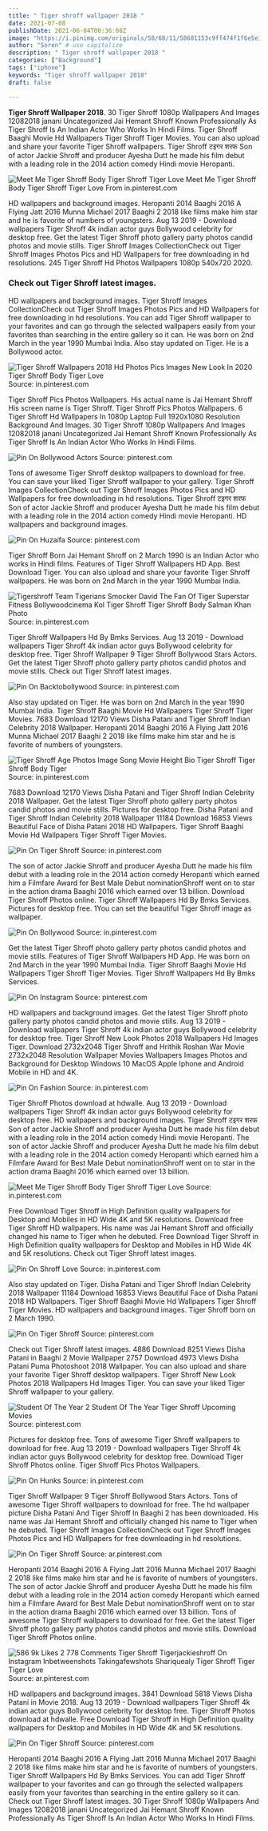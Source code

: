```yaml
---
title: " Tiger shroff wallpaper 2018 "
date: 2021-07-08
publishDate: 2021-06-04T00:36:08Z
image: "https://i.pinimg.com/originals/58/68/11/58681153c9ff474f1f6e5e1b3863bd2d.jpg"
author: "Soren" # use capitalize
description: " Tiger shroff wallpaper 2018 "
categories: ["Background"]
tags: ["iphone"]
keywords: "Tiger shroff wallpaper 2018"
draft: false

---
```



**Tiger Shroff Wallpaper 2018**. 30 Tiger Shroff 1080p Wallpapers And Images 12082018 janani Uncategorized Jai Hemant Shroff Known Professionally As Tiger Shroff Is An Indian Actor Who Works In Hindi Films. Tiger Shroff Baaghi Movie Hd Wallpapers Tiger Shroff Tiger Movies. You can also upload and share your favorite Tiger Shroff wallpapers. Tiger Shroff टइगर शरफ Son of actor Jackie Shroff and producer Ayesha Dutt he made his film debut with a leading role in the 2014 action comedy Hindi movie Heropanti.

![Meet Me Tiger Shroff Body Tiger Shroff Tiger Love](https://i.pinimg.com/originals/12/fd/5c/12fd5ce4a6854294c1d08dc2a6560bc7.jpg "Meet Me Tiger Shroff Body Tiger Shroff Tiger Love")
Meet Me Tiger Shroff Body Tiger Shroff Tiger Love From in.pinterest.com


HD wallpapers and background images. Heropanti 2014 Baaghi 2016 A Flying Jatt 2016 Munna Michael 2017 Baaghi 2 2018 like films make him star and he is favorite of numbers of youngsters. Aug 13 2019 - Download wallpapers Tiger Shroff 4k indian actor guys Bollywood celebrity for desktop free. Get the latest Tiger Shroff photo gallery party photos candid photos and movie stills. Tiger Shroff Images CollectionCheck out Tiger Shroff Images Photos Pics and HD Wallpapers for free downloading in hd resolutions. 245 Tiger Shroff Hd Photos Wallpapers 1080p 540x720 2020.

### Check out Tiger Shroff latest images.

HD wallpapers and background images. Tiger Shroff Images CollectionCheck out Tiger Shroff Images Photos Pics and HD Wallpapers for free downloading in hd resolutions. You can add Tiger Shroff wallpaper to your favorites and can go through the selected wallpapers easily from your favorites than searching in the entire gallery so it can. He was born on 2nd March in the year 1990 Mumbai India. Also stay updated on Tiger. He is a Bollywood actor.


![Tiger Shroff Wallpapers 2018 Hd Photos Pics Images New Look In 2020 Tiger Shroff Body Tiger Love](https://i.pinimg.com/originals/df/08/ad/df08adf3c993ffddbd989d630be6056b.jpg "Tiger Shroff Wallpapers 2018 Hd Photos Pics Images New Look In 2020 Tiger Shroff Body Tiger Love")
Source: in.pinterest.com

Tiger Shroff Pics Photos Wallpapers. His actual name is Jai Hemant Shroff His screen name is Tiger Shroff. Tiger Shroff Pics Photos Wallpapers. 6 Tiger Shroff Hd Wallpapers In 1080p Laptop Full 1920x1080 Resolution Background And Images. 30 Tiger Shroff 1080p Wallpapers And Images 12082018 janani Uncategorized Jai Hemant Shroff Known Professionally As Tiger Shroff Is An Indian Actor Who Works In Hindi Films.

![Pin On Bollywood Actors](https://i.pinimg.com/originals/46/8a/9b/468a9b6d0b25854fefdcf57f28af8d7b.jpg "Pin On Bollywood Actors")
Source: pinterest.com

Tons of awesome Tiger Shroff desktop wallpapers to download for free. You can save your liked Tiger Shroff wallpaper to your gallery. Tiger Shroff Images CollectionCheck out Tiger Shroff Images Photos Pics and HD Wallpapers for free downloading in hd resolutions. Tiger Shroff टइगर शरफ Son of actor Jackie Shroff and producer Ayesha Dutt he made his film debut with a leading role in the 2014 action comedy Hindi movie Heropanti. HD wallpapers and background images.

![Pin On Huzaifa](https://i.pinimg.com/originals/75/65/fc/7565fc9ef7874bc79e653084260d31df.jpg "Pin On Huzaifa")
Source: pinterest.com

Tiger Shroff Born Jai Hemant Shroff on 2 March 1990 is an Indian Actor who works in Hindi films. Features of Tiger Shroff Wallpapers HD App. Best Download Tiger. You can also upload and share your favorite Tiger Shroff wallpapers. He was born on 2nd March in the year 1990 Mumbai India.

![Tigershroff Team Tigerians Smocker David The Fan Of Tiger Superstar Fitness Bollywoodcinema Kol Tiger Shroff Tiger Shroff Body Salman Khan Photo](https://i.pinimg.com/originals/73/0c/e6/730ce63f344d5d53327b8bb49e028bee.jpg "Tigershroff Team Tigerians Smocker David The Fan Of Tiger Superstar Fitness Bollywoodcinema Kol Tiger Shroff Tiger Shroff Body Salman Khan Photo")
Source: in.pinterest.com

Tiger Shroff Wallpapers Hd By Bmks Services. Aug 13 2019 - Download wallpapers Tiger Shroff 4k indian actor guys Bollywood celebrity for desktop free. Tiger Shroff Wallpaper 9 Tiger Shroff Bollywood Stars Actors. Get the latest Tiger Shroff photo gallery party photos candid photos and movie stills. Check out Tiger Shroff latest images.

![Pin On Backtobollywood](https://i.pinimg.com/736x/88/17/10/8817105e4644ac21cb8297b0e2471483.jpg "Pin On Backtobollywood")
Source: in.pinterest.com

Also stay updated on Tiger. He was born on 2nd March in the year 1990 Mumbai India. Tiger Shroff Baaghi Movie Hd Wallpapers Tiger Shroff Tiger Movies. 7683 Download 12170 Views Disha Patani and Tiger Shroff Indian Celebrity 2018 Wallpaper. Heropanti 2014 Baaghi 2016 A Flying Jatt 2016 Munna Michael 2017 Baaghi 2 2018 like films make him star and he is favorite of numbers of youngsters.

![Tiger Shroff Age Photos Image Song Movie Height Bio Tiger Shroff Tiger Shroff Body Tiger](https://i.pinimg.com/originals/2e/0d/8f/2e0d8fdd115d5a9a1bb51c3b3a057e20.jpg "Tiger Shroff Age Photos Image Song Movie Height Bio Tiger Shroff Tiger Shroff Body Tiger")
Source: in.pinterest.com

7683 Download 12170 Views Disha Patani and Tiger Shroff Indian Celebrity 2018 Wallpaper. Get the latest Tiger Shroff photo gallery party photos candid photos and movie stills. Pictures for desktop free. Disha Patani and Tiger Shroff Indian Celebrity 2018 Wallpaper 11184 Download 16853 Views Beautiful Face of Disha Patani 2018 HD Wallpapers. Tiger Shroff Baaghi Movie Hd Wallpapers Tiger Shroff Tiger Movies.

![Pin On Tiger Shroff](https://i.pinimg.com/736x/35/11/28/351128e785256f5c90f0082942c5e8c7.jpg "Pin On Tiger Shroff")
Source: in.pinterest.com

The son of actor Jackie Shroff and producer Ayesha Dutt he made his film debut with a leading role in the 2014 action comedy Heropanti which earned him a Filmfare Award for Best Male Debut nominationShroff went on to star in the action drama Baaghi 2016 which earned over 13 billion. Download Tiger Shroff Photos online. Tiger Shroff Wallpapers Hd By Bmks Services. Pictures for desktop free. 1You can set the beautiful Tiger Shroff image as wallpaper.

![Pin On Bollywood](https://i.pinimg.com/474x/eb/06/77/eb06771c28420beee54a677aaddd1097.jpg "Pin On Bollywood")
Source: in.pinterest.com

Get the latest Tiger Shroff photo gallery party photos candid photos and movie stills. Features of Tiger Shroff Wallpapers HD App. He was born on 2nd March in the year 1990 Mumbai India. Tiger Shroff Baaghi Movie Hd Wallpapers Tiger Shroff Tiger Movies. Tiger Shroff Wallpapers Hd By Bmks Services.

![Pin On Instagram](https://i.pinimg.com/originals/a4/e7/96/a4e796252fa7bdb83de8e73cb8a75d5d.jpg "Pin On Instagram")
Source: pinterest.com

HD wallpapers and background images. Get the latest Tiger Shroff photo gallery party photos candid photos and movie stills. Aug 13 2019 - Download wallpapers Tiger Shroff 4k indian actor guys Bollywood celebrity for desktop free. Tiger Shroff New Look Photos 2018 Wallpapers Hd Images Tiger. Download 2732x2048 Tiger Shroff and Hrithik Roshan War Movie 2732x2048 Resolution Wallpaper Movies Wallpapers Images Photos and Background for Desktop Windows 10 MacOS Apple Iphone and Android Mobile in HD and 4K.

![Pin On Fashion](https://i.pinimg.com/564x/5d/b1/c5/5db1c5adc14415e7c4ed361946b42c53.jpg "Pin On Fashion")
Source: in.pinterest.com

Tiger Shroff Photos download at hdwalle. Aug 13 2019 - Download wallpapers Tiger Shroff 4k indian actor guys Bollywood celebrity for desktop free. HD wallpapers and background images. Tiger Shroff टइगर शरफ Son of actor Jackie Shroff and producer Ayesha Dutt he made his film debut with a leading role in the 2014 action comedy Hindi movie Heropanti. The son of actor Jackie Shroff and producer Ayesha Dutt he made his film debut with a leading role in the 2014 action comedy Heropanti which earned him a Filmfare Award for Best Male Debut nominationShroff went on to star in the action drama Baaghi 2016 which earned over 13 billion.

![Meet Me Tiger Shroff Body Tiger Shroff Tiger Love](https://i.pinimg.com/originals/12/fd/5c/12fd5ce4a6854294c1d08dc2a6560bc7.jpg "Meet Me Tiger Shroff Body Tiger Shroff Tiger Love")
Source: in.pinterest.com

Free Download Tiger Shroff in High Definition quality wallpapers for Desktop and Mobiles in HD Wide 4K and 5K resolutions. Download free Tiger Shroff HD wallpapers. His name was Jai Hemant Shroff and officially changed his name to Tiger when he debuted. Free Download Tiger Shroff in High Definition quality wallpapers for Desktop and Mobiles in HD Wide 4K and 5K resolutions. Check out Tiger Shroff latest images.

![Pin On Shroff Love](https://i.pinimg.com/736x/04/67/8f/04678f5c5549ab911a3b106e78a68465.jpg "Pin On Shroff Love")
Source: in.pinterest.com

Also stay updated on Tiger. Disha Patani and Tiger Shroff Indian Celebrity 2018 Wallpaper 11184 Download 16853 Views Beautiful Face of Disha Patani 2018 HD Wallpapers. Tiger Shroff Baaghi Movie Hd Wallpapers Tiger Shroff Tiger Movies. HD wallpapers and background images. Tiger Shroff born on 2 March 1990.

![Pin On Tiger Shroff](https://i.pinimg.com/originals/42/95/39/429539e19d0f97f2fda97230ba8d555b.jpg "Pin On Tiger Shroff")
Source: pinterest.com

Check out Tiger Shroff latest images. 4886 Download 8251 Views Disha Patani in Baaghi 2 Movie Wallpaper 2757 Download 4973 Views Disha Patani Puma Photoshoot 2018 Wallpaper. You can also upload and share your favorite Tiger Shroff desktop wallpapers. Tiger Shroff New Look Photos 2018 Wallpapers Hd Images Tiger. You can save your liked Tiger Shroff wallpaper to your gallery.

![Student Of The Year 2 Student Of The Year Tiger Shroff Upcoming Movies](https://i.pinimg.com/736x/96/1d/56/961d56ba58b9f81531d323c83c13f1c1.jpg "Student Of The Year 2 Student Of The Year Tiger Shroff Upcoming Movies")
Source: pinterest.com

Pictures for desktop free. Tons of awesome Tiger Shroff wallpapers to download for free. Aug 13 2019 - Download wallpapers Tiger Shroff 4k indian actor guys Bollywood celebrity for desktop free. Download Tiger Shroff Photos online. Tiger Shroff Pics Photos Wallpapers.

![Pin On Hunks](https://i.pinimg.com/originals/10/ae/fa/10aefa4eea8c72b7d1b20eb2c49235c9.jpg "Pin On Hunks")
Source: in.pinterest.com

Tiger Shroff Wallpaper 9 Tiger Shroff Bollywood Stars Actors. Tons of awesome Tiger Shroff wallpapers to download for free. The hd wallpaper picture Disha Patani And Tiger Shroff In Baaghi 2 has been downloaded. His name was Jai Hemant Shroff and officially changed his name to Tiger when he debuted. Tiger Shroff Images CollectionCheck out Tiger Shroff Images Photos Pics and HD Wallpapers for free downloading in hd resolutions.

![Pin On Tiger Shroff](https://i.pinimg.com/originals/c7/fd/0c/c7fd0c3cd5ede774f5dd21a60efe531f.jpg "Pin On Tiger Shroff")
Source: ar.pinterest.com

Heropanti 2014 Baaghi 2016 A Flying Jatt 2016 Munna Michael 2017 Baaghi 2 2018 like films make him star and he is favorite of numbers of youngsters. The son of actor Jackie Shroff and producer Ayesha Dutt he made his film debut with a leading role in the 2014 action comedy Heropanti which earned him a Filmfare Award for Best Male Debut nominationShroff went on to star in the action drama Baaghi 2016 which earned over 13 billion. Tons of awesome Tiger Shroff wallpapers to download for free. Get the latest Tiger Shroff photo gallery party photos candid photos and movie stills. Download Tiger Shroff Photos online.

![586 9k Likes 2 778 Comments Tiger Shroff Tigerjackieshroff On Instagram Inbetweenshots Takingafewshots Shariquealy Tiger Shroff Tiger Tiger Love](https://i.pinimg.com/474x/ac/f9/2e/acf92ec156c2ac48044553b93f98139a.jpg "586 9k Likes 2 778 Comments Tiger Shroff Tigerjackieshroff On Instagram Inbetweenshots Takingafewshots Shariquealy Tiger Shroff Tiger Tiger Love")
Source: ar.pinterest.com

HD wallpapers and background images. 3841 Download 5818 Views Disha Patani in Movie 2018. Aug 13 2019 - Download wallpapers Tiger Shroff 4k indian actor guys Bollywood celebrity for desktop free. Tiger Shroff Photos download at hdwalle. Free Download Tiger Shroff in High Definition quality wallpapers for Desktop and Mobiles in HD Wide 4K and 5K resolutions.

![Pin On Tiger Shroff](https://i.pinimg.com/originals/58/68/11/58681153c9ff474f1f6e5e1b3863bd2d.jpg "Pin On Tiger Shroff")
Source: pinterest.com

Heropanti 2014 Baaghi 2016 A Flying Jatt 2016 Munna Michael 2017 Baaghi 2 2018 like films make him star and he is favorite of numbers of youngsters. Tiger Shroff Wallpapers Hd By Bmks Services. You can add Tiger Shroff wallpaper to your favorites and can go through the selected wallpapers easily from your favorites than searching in the entire gallery so it can. Check out Tiger Shroff latest images. 30 Tiger Shroff 1080p Wallpapers And Images 12082018 janani Uncategorized Jai Hemant Shroff Known Professionally As Tiger Shroff Is An Indian Actor Who Works In Hindi Films.

